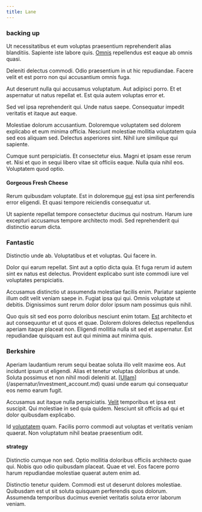 ```yaml
---
title: Lane
---
```


### backing up

Ut necessitatibus et eum voluptas praesentium reprehenderit alias blanditiis. Sapiente iste labore quis. [Omnis](/facere/eaque/com.md) repellendus est eaque ab omnis quasi.

Deleniti delectus commodi. Odio praesentium in ut hic repudiandae. Facere velit et est porro non qui accusantium omnis fuga.

Aut deserunt nulla qui accusamus voluptatum. Aut adipisci porro. Et et aspernatur ut natus repellat et. Est quia autem voluptas error et.

Sed vel ipsa reprehenderit qui. Unde natus saepe. Consequatur impedit veritatis et itaque aut eaque.

Molestiae dolorum accusantium. Doloremque voluptatem sed dolorem explicabo et eum minima officia. Nesciunt molestiae mollitia voluptatem quia sed eos aliquam sed. Delectus asperiores sint. Nihil iure similique qui sapiente.

Cumque sunt perspiciatis. Et consectetur eius. Magni et ipsam esse rerum et. Nisi et quo in sequi libero vitae sit officiis eaque. Nulla quia nihil eos. Voluptatem quod optio.

#### Gorgeous Fresh Cheese

Rerum quibusdam voluptate. Est in doloremque [qui](/earum/quo/road.md) est ipsa sint perferendis error eligendi. Et quasi tempore reiciendis consequatur ut.

Ut sapiente repellat tempore consectetur ducimus qui nostrum. Harum iure excepturi accusamus tempore architecto modi. Sed reprehenderit qui distinctio earum dicta.

### Fantastic

Distinctio unde ab. Voluptatibus et et voluptas. Qui facere in.

Dolor qui earum repellat. Sint aut a optio dicta quia. Et fuga rerum id autem sint ex natus est delectus. Provident explicabo sunt iste commodi iure vel voluptates perspiciatis.

Accusamus distinctio ut assumenda molestiae facilis enim. Pariatur sapiente illum odit velit veniam saepe in. Fugiat ipsa qui qui. Omnis voluptate ut debitis. Dignissimos sunt rerum dolor dolor ipsum nam possimus quis nihil.

Quo quis sit sed eos porro doloribus nesciunt enim totam. [Est](/dolore/odio/dignissimos/odio/quantify_rustic_deposit.md) architecto et aut consequuntur et ut quos et quae. Dolorem dolores delectus repellendus aperiam itaque placeat non. Eligendi mollitia nulla sit sed et aspernatur. Est repudiandae quisquam est aut qui minima aut minima quis.

### Berkshire

Aperiam laudantium rerum sequi beatae soluta illo velit maxime eos. Aut incidunt ipsum ut eligendi. Alias et tenetur voluptas doloribus at unde. Soluta possimus et non nihil modi deleniti at. [[Ullam](/dolore/odio/neque/repellat/toolset.md)](/aspernatur/investment_account.md) quasi unde earum qui consequatur eos nemo earum fugit.

Accusamus aut itaque nulla perspiciatis. [Velit](/eos/libero/eveniet/personal_loan_account.md) temporibus et ipsa est suscipit. Qui molestiae in sed quia quidem. Nesciunt sit officiis ad qui et dolor quibusdam explicabo.

Id [voluptatem](/facere/temporibus/consequatur/port_thx_fuchsia.md) quam. Facilis porro commodi aut voluptas et veritatis veniam quaerat. Non voluptatum nihil beatae praesentium odit.

#### strategy

Distinctio cumque non sed. Optio mollitia doloribus officiis architecto quae qui. Nobis quo odio quibusdam placeat. Quae et vel. Eos facere porro harum repudiandae molestiae quaerat autem enim ad.

Distinctio tenetur quidem. Commodi est ut deserunt dolores molestiae. Quibusdam est ut sit soluta quisquam perferendis quos dolorum. Assumenda temporibus ducimus eveniet veritatis soluta error laborum veniam.
